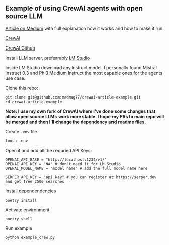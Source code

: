 ## Example of using CrewAI agents with open source LLM

[Article on Medium](https://artem-goncharov.medium.com/how-to-use-open-source-llms-to-power-a-reliable-team-of-ai-agents-c1f7d70a97c7) with full explanation how it works and how to make it run. 

[CrewAI](https://www.crewai.io/)

[CrewAI Github](https://github.com/joaomdmoura/crewAI)

Install LLM server, preferrably [LM Studio](https://lmstudio.ai)

Inside LM Studio download any Instruct model. I personally found Mistral Instruct 0.3 and Phi3 Medium Instruct the most capable ones for the agents use case. 

Clone this repo:
```
git clone git@github.com:madmag77/crewai-article-example.git
cd crewai-article-example
````

**Note: I use my own fork of CrewAI where I've done some changes that allow open source LLMs work more stable. I hope my PRs to main repo will be merged and then I'll change the dependency and readme files.**

Create `.env` file
```
touch .env
```
Open it and add all the requried API Keys:
```
OPENAI_API_BASE = "http://localhost:1234/v1/"
OPENAI_API_KEY = "NA" # don't need it for LM Studio
OPENAI_MODEL_NAME = "model name" # add the full model name here

SERPER_API_KEY = "api key" # you can register at https://serper.dev and get free 2500 searches
```

Install dependendencies
```
poetry install
```

Activate environment
```
poetry shell
```

Run example
```
python example_crew.py
```


